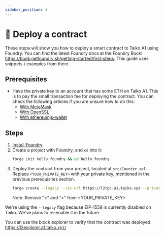 ```yaml
---
sidebar_position: 4
---
```


# 🚀 Deploy a contract

These steps will show you how to deploy a smart contract to Taiko A1 using Foundry. You can find the latest Foundry docs at the Foundry Book: https://book.getfoundry.sh/getting-started/first-steps. This guide uses snippets / examples from there.

## Prerequisites

- Have the private key to an account that has some ETH on Taiko A1. This is to pay the small transaction fee for deploying the contract. You can check the following articles if you are unsure how to do this:
  - [With MetaMask](https://www.herongyang.com/Ethereum/Ethereum-Account-Public-Private-Key-Example.html)
  - [With OpenSSL](https://gist.github.com/miguelmota/3793b160992b4ea0b616497b8e5aee2f)
  - [With ethereumjs-wallet](https://piyopiyo.medium.com/how-to-generate-ethereum-private-key-and-address-in-local-offline-environment-90294308593c)

## Steps

1. [Install Foundry](https://book.getfoundry.sh/getting-started/installation)
2. Create a project with Foundry, and `cd` into it:
   ```sh
   forge init hello_foundry && cd hello_foundry
   ```
3. Deploy the contract from your project, located at `src/Counter.sol`. Replace `<YOUR_PRIVATE_KEY>` with your private key, mentioned in the previous prerequisites section.
   ```sh
   forge create --legacy --rpc-url https://l2rpc.a1.taiko.xyz --private-key <YOUR_PRIVATE_KEY> src/Counter.sol:Counter
   ```
   Note: Remove "<" and ">" from <YOUR_PRIVATE_KEY>

We're using the `--legacy` flag because EIP-1559 is currently disabled on Taiko. We've plans to re-enable it in the future.

You can use the block explorer to verify that the contract was deployed: https://l2explorer.a1.taiko.xyz/
